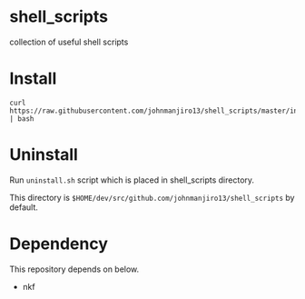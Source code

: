 # shell_scripts
collection of useful shell scripts

# Install
```
curl https://raw.githubusercontent.com/johnmanjiro13/shell_scripts/master/install.sh | bash
```

# Uninstall
Run `uninstall.sh` script which is placed in shell_scripts directory.

This directory is `$HOME/dev/src/github.com/johnmanjiro13/shell_scripts` by default.

# Dependency
This repository depends on below.
* nkf
